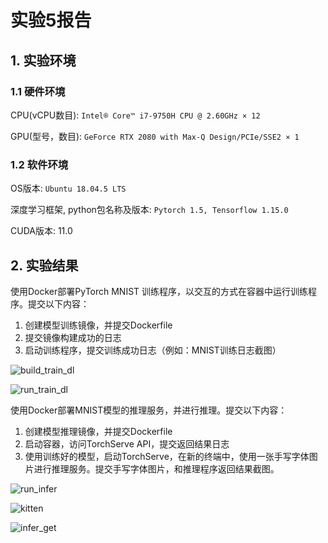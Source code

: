 # 实验5报告

## 1. 实验环境

### 1.1 硬件环境

CPU(vCPU数目): `Intel® Core™ i7-9750H CPU @ 2.60GHz × 12 `

GPU(型号，数目): `GeForce RTX 2080 with Max-Q Design/PCIe/SSE2 × 1`

### 1.2 软件环境

OS版本: `Ubuntu 18.04.5 LTS`

深度学习框架, python包名称及版本: `Pytorch 1.5, Tensorflow 1.15.0`

CUDA版本: 11.0

## 2. 实验结果

使用Docker部署PyTorch MNIST 训练程序，以交互的方式在容器中运行训练程序。提交以下内容：

1. 创建模型训练镜像，并提交Dockerfile
2. 提交镜像构建成功的日志
3. 启动训练程序，提交训练成功日志（例如：MNIST训练日志截图）

![build_train_dl](C:\Users\jsjhf\Desktop\course\coursework\AI-System\Labs\BasicLabs\Lab5\img\build_train_dl.png)

![run_train_dl](C:\Users\jsjhf\Desktop\course\coursework\AI-System\Labs\BasicLabs\Lab5\img\run_train_dl.png)

使用Docker部署MNIST模型的推理服务，并进行推理。提交以下内容：

1. 创建模型推理镜像，并提交Dockerfile
2. 启动容器，访问TorchServe API，提交返回结果日志
3. 使用训练好的模型，启动TorchServe，在新的终端中，使用一张手写字体图片进行推理服务。提交手写字体图片，和推理程序返回结果截图。

![run_infer](C:\Users\jsjhf\Desktop\course\coursework\AI-System\Labs\BasicLabs\Lab5\img\run_infer.png)

![kitten](C:\Users\jsjhf\Desktop\course\coursework\AI-System\Labs\BasicLabs\Lab5\img\kitten.jpg)

![infer_get](C:\Users\jsjhf\Desktop\course\coursework\AI-System\Labs\BasicLabs\Lab5\img\infer_get.png)

